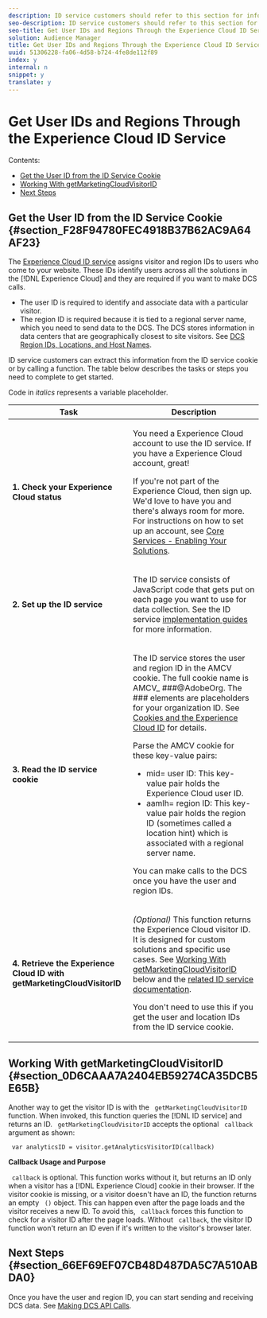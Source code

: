 ```yaml
---
description: ID service customers should refer to this section for information on how to read the visitor cookie for the IDs required to make DCS API calls.
seo-description: ID service customers should refer to this section for information on how to read the visitor cookie for the IDs required to make DCS API calls.
seo-title: Get User IDs and Regions Through the Experience Cloud ID Service
solution: Audience Manager
title: Get User IDs and Regions Through the Experience Cloud ID Service
uuid: 51306228-fa06-4d58-b724-4fe8de112f89
index: y
internal: n
snippet: y
translate: y
---
```


# Get User IDs and Regions Through the Experience Cloud ID Service

Contents: 


<ul class="simplelist"> 
 <li><a href="../../../c_api/dcs-intro/dcs-s2s/dcs-mcid-ids.md#section_F28F94780FEC4918B37B62AC9A64AF23" format="dita" scope="local"> Get the User ID from the ID Service Cookie</a> </li> 
 <li><a href="../../../c_api/dcs-intro/dcs-s2s/dcs-mcid-ids.md#section_0D6CAAA7A2404EB59274CA35DCB5E65B" format="dita" scope="local"> Working With getMarketingCloudVisitorID</a> </li> 
 <li><a href="../../../c_api/dcs-intro/dcs-s2s/dcs-mcid-ids.md#section_66EF69EF07CB48D487DA5C7A510ABDA0" format="dita" scope="local"> Next Steps</a> </li> 
</ul>



## Get the User ID from the ID Service Cookie {#section_F28F94780FEC4918B37B62AC9A64AF23}

The [ Experience Cloud ID service](https://marketing.adobe.com/resources/help/en_US/mcvid/) assigns visitor and region IDs to users who come to your website. These IDs identify users across all the solutions in the [!DNL  Experience Cloud] and they are required if you want to make DCS calls. 


* The user ID is required to identify and associate data with a particular visitor.
* The region ID is required because it is tied to a regional server name, which you need to send data to the DCS. The DCS stores information in data centers that are geographically closest to site visitors. See [ DCS Region IDs, Locations, and Host Names](../../../c_api/dcs-intro/dcs-api-reference/dcs-regions.md#concept_01C1E017A6694D1EAF9BF65BFFA54091).


ID service customers can extract this information from the ID service cookie or by calling a function. The table below describes the tasks or steps you need to complete to get started. 

Code in *italics* represents a variable placeholder. 



<table id="table_660EBE1C24DD4FBE9DCE5191836C9135"> 
 <thead> 
  <tr> 
   <th colname="col1" class="entry"> Task </th> 
   <th colname="col2" class="entry"> Description </th> 
  </tr> 
 </thead>
 <tbody> 
  <tr> 
   <td colname="col1"> <p> <b>1. Check your <span class="keyword"> Experience Cloud</span> status</b> </p> </td> 
   <td colname="col2"> <p>You need a <span class="keyword"> Experience Cloud</span> account to use the ID service. If you have a <span class="keyword"> Experience Cloud</span> account, great! </p> <p> If you're not part of the <span class="keyword"> Experience Cloud</span>, then sign up. We'd love to have you and there's always room for more. For instructions on how to set up an account, see <a href="https://marketing.adobe.com/resources/help/en_US/mcloud/?f=core_services.html" format="https" scope="external"> Core Services - Enabling Your Solutions</a>. </p> </td> 
  </tr> 
  <tr> 
   <td colname="col1"> <p> <b>2. Set up the <span class="keyword"> ID service</span></b> </p> </td> 
   <td colname="col2"> <p>The <span class="keyword"> ID service</span> consists of JavaScript code that gets put on each page you want to use for data collection. See the ID service <a href="https://marketing.adobe.com/resources/help/en_US/mcvid/mcvid-implementation-guides.html" format="https" scope="external"> implementation guides</a> for more information. </p> </td> 
  </tr> 
  <tr> 
   <td colname="col1"> <p> <b>3. Read the <span class="keyword"> ID service</span> cookie</b> </p> </td> 
   <td colname="col2"> <p>The <span class="keyword"> ID service</span> stores the user and region ID in the AMCV cookie. The full cookie name is <span class="codeph">AMCV_<span class="varname"> ###</span>@AdobeOrg</span>. The <span class="codeph"><span class="varname"> ###</span></span> elements are placeholders for your organization ID. See <a href="https://marketing.adobe.com/resources/help/en_US/mcvid/mcvid_cookies.html" format="https" scope="external"> Cookies and the Experience Cloud ID</a> for details. </p> <p>Parse the AMCV cookie for these key-value pairs: </p> <p> 
     <ul id="ul_502ECFCDDD084D448B5EDC4E5C0909C1"> 
      <li id="li_662FFA36AC854E699D50A183B161D654"> <span class="codeph">mid=<span class="varname"> user ID</span></span>: This key-value pair holds the <span class="keyword"> Experience Cloud</span> user ID. </li> 
      <li id="li_65422233187B4217B50DC52DBD58F404"> <span class="codeph">aamlh=<span class="varname"> region ID</span></span>: This key-value pair holds the region ID (sometimes called a <span class="term"> location hint</span>) which is associated with a regional server name. </li> 
     </ul> </p> <p>You can make calls to the DCS once you have the user and region IDs. </p> </td> 
  </tr> 
  <tr> 
   <td colname="col1"> <p> <b>4. Retrieve the <span class="keyword"> Experience Cloud ID</span> with getMarketingCloudVisitorID</b> </p> </td> 
   <td colname="col2"> <p><i>(Optional)</i> This function returns the <span class="keyword"> Experience Cloud</span> visitor ID. It is designed for custom solutions and specific use cases. See <a href="../../../c_api/dcs-intro/dcs-s2s/dcs-mcid-ids.md#section_0D6CAAA7A2404EB59274CA35DCB5E65B" format="dita" scope="local"> Working With getMarketingCloudVisitorID</a> below and the <a href="https://marketing.adobe.com/resources/help/en_US/mcvid/mcvid-getmcvid.html" format="https" scope="external"> related ID service documentation</a>. </p> <p>You don't need to use this if you get the user and location IDs from the ID service cookie. </p> </td> 
  </tr> 
 </tbody> 
</table>


## Working With getMarketingCloudVisitorID {#section_0D6CAAA7A2404EB59274CA35DCB5E65B}

Another way to get the visitor ID is with the ` getMarketingCloudVisitorID` function. When invoked, this function queries the [!DNL  ID service] and returns an ID. ` getMarketingCloudVisitorID` accepts the optional ` callback` argument as shown: 

` var analyticsID = visitor.getAnalyticsVisitorID(callback)` 

**Callback Usage and Purpose** 

` callback` is optional. This function works without it, but returns an ID only when a visitor has a [!DNL  Experience Cloud] cookie in their browser. If the visitor cookie is missing, or a visitor doesn't have an ID, the function returns an empty ` ()` object. This can happen even after the page loads and the visitor receives a new ID. To avoid this, ` callback` forces this function to check for a visitor ID after the page loads. Without ` callback`, the visitor ID function won't return an ID even if it's written to the visitor's browser later. 

## Next Steps {#section_66EF69EF07CB48D487DA5C7A510ABDA0}

Once you have the user and region ID, you can start sending and receiving DCS data. See [ Making DCS API Calls](../../../c_api/dcs-intro/dcs-s2s/dcs-s2s-calls.md#concept_57686178E4174EE1A952E0E51BC8A52C). 
